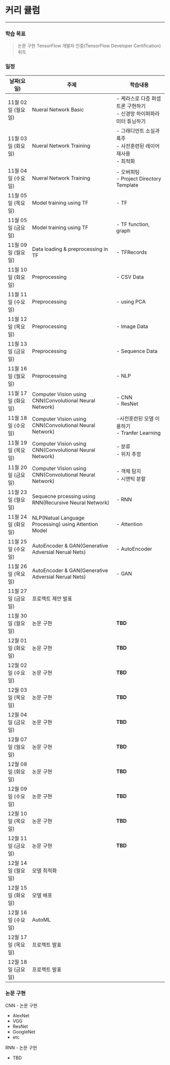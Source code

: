 # 커리 큘럼

---



### 학습 목표

> 논문 구현
> TensorFlow 개발자 인증(TensorFlow Developer Certification) 취득



### 일정

| 날짜(요일)         | 주제                                                    | 학습내용                                                     |
| ------------------ | ------------------------------------------------------- | ------------------------------------------------------------ |
| 11월 02일 (월요일) | Nueral Network Basic                                    | - 케라스로 다층 퍼셉트론 구현하기<br />- 신경망 하이퍼파라미터 튜닝하기 |
| 11월 03일 (화요일) | Nueral Network Training                                 | - 그래디언트 소실과 폭주<br />- 사전훈련된 레이어 재사용<br />- 최적화 |
| 11월 04일 (수요일) | Nueral Network Training                                 | - 오버피팅<br />- Project Directory Template                 |
| 11월 05일 (목요일) | Model training using TF                                 | - TF                                                         |
| 11월 05일 (금요일) | Model training using TF                                 | - TF function, graph                                         |
| 11월 09일 (월요일) | Data loading & preprocessing in TF                      | - TFRecords                                                  |
| 11월 10일 (화요일) | Preprocessing                                           | - CSV Data                                                   |
| 11월 11일 (수요일) | Preprocessing                                           | - using PCA                                                  |
| 11월 12일 (목요일) | Preprocessing                                           | - Image Data                                                 |
| 11월 13일 (금요일) | Preprocessing                                           | - Sequence Data                                              |
| 11월 16일 (월요일) | Preprocessing                                           | - NLP                                                        |
| 11월 17일 (화요일) | Computer Vision using CNN(Convolutional Neural Network) | - CNN<br />- ResNet                                          |
| 11월 18일 (수요일) | Computer Vision using CNN(Convolutional Neural Network) | -사전훈련된 모델 이용하기<br />- Tranfer Learning            |
| 11월 19일 (목요일) | Computer Vision using CNN(Convolutional Neural Network) | - 분류<br />- 위치 추정                                      |
| 11월 20일 (금요일) | Computer Vision using CNN(Convolutional Neural Network) | - 객체 탐지<br />- 시맨틱 분할                               |
| 11월 23일 (월요일) | Sequecne prcessing using RNN(Recursive Neural Network)  | - RNN                                                        |
| 11월 24일 (화요일) | NLP(Natual Language Processing) using Attention Model   | - Attention                                                  |
| 11월 25일 (수요일) | AutoEncoder & GAN(Generative Adversial Nerual Nets)     | - AutoEncoder                                                |
| 11월 26일 (목요일) | AutoEncoder & GAN(Generative Adversial Nerual Nets)     | - GAN                                                        |
| 11월 27일 (금요일) | 프로젝트 제안 발표                                      |                                                              |
| 11월 30일 (월요일) | 논문 구현                                               | **TBD**                                                      |
| 12월 01일 (화요일) | 논문 구현                                               | **TBD**                                                      |
| 12월 02일 (수요일) | 논문 구현                                               | **TBD**                                                      |
| 12월 03일 (목요일) | 논문 구현                                               | **TBD**                                                      |
| 12월 04일 (금요일) | 논문 구현                                               | **TBD**                                                      |
| 12월 07일 (월요일) | 논문 구현                                               | **TBD**                                                      |
| 12월 08일 (화요일) | 논문 구현                                               | **TBD**                                                      |
| 12월 09일 (수요일) | 논문 구현                                               | **TBD**                                                      |
| 12월 10일 (목요일) | 논문 구현                                               | **TBD**                                                      |
| 12월 11일 (금요일) | 논문 구현                                               | **TBD**                                                      |
| 12월 14일 (월요일) | 모델 최적화                                             |                                                              |
| 12월 15일 (화요일) | 모델 배포                                               |                                                              |
| 12월 16일 (수요일) | AutoML                                                  |                                                              |
| 12월 17일 (목요일) | 프로젝트 발표                                           |                                                              |
| 12월 18일 (금요일) | 프로젝트 발표                                           |                                                              |



### 논문 구현

CNN - 논문 구현

- AlexNet
- VGG
- ResNet
- GoogleNet
- etc

RNN - 논문 구현

- TBD

